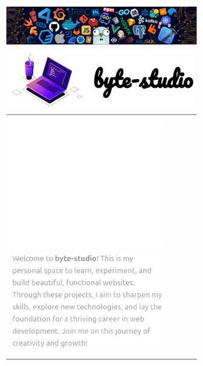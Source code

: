 <!-- top header -->
![header](other/assets/header.png)

<!-- Image and Title -->
<div align="center">

![title](other/assets/title.png)

</div>

<!-- Break -->
____

<!-- Description -->
![spacer](other/assets/spacer.png)![description](other/assets/description.png)

<!-- Break -->
____

